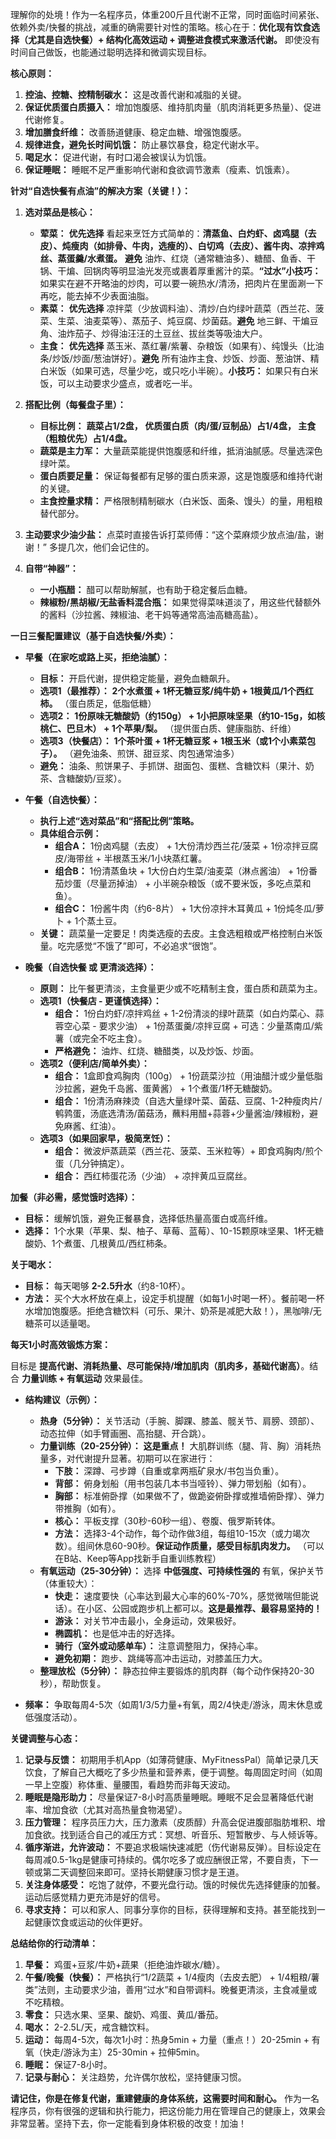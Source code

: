 理解你的处境！作为一名程序员，体重200斤且代谢不正常，同时面临时间紧张、依赖外卖/快餐的挑战，减重的确需要针对性的策略。核心在于：**优化现有饮食选择（尤其是自选快餐）+ 结构化高效运动 + 调整进食模式来激活代谢。** 即使没有时间自己做饭，也能通过聪明选择和微调实现目标。

**核心原则：**

1.  **控油、控糖、控精制碳水：** 这是改善代谢和减脂的关键。
2.  **保证优质蛋白质摄入：** 增加饱腹感、维持肌肉量（肌肉消耗更多热量）、促进代谢修复。
3.  **增加膳食纤维：** 改善肠道健康、稳定血糖、增强饱腹感。
4.  **规律进食，避免长时间饥饿：** 防止暴饮暴食，稳定代谢水平。
5.  **喝足水：** 促进代谢，有时口渴会被误认为饥饿。
6.  **保证睡眠：** 睡眠不足严重影响代谢和食欲调节激素（瘦素、饥饿素）。

**针对“自选快餐有点油”的解决方案（关键！）：**

1.  **选对菜品是核心：**
    *   **荤菜：** **优先选择** 看起来烹饪方式简单的：**清蒸鱼、白灼虾、卤鸡腿（去皮）、炖瘦肉（如排骨、牛肉，选瘦的）、白切鸡（去皮）、酱牛肉、凉拌鸡丝、蒸蛋羹/水煮蛋。** **避免** 油炸、红烧（通常糖油多）、糖醋、鱼香、干锅、干煸、回锅肉等明显油光发亮或裹着厚重酱汁的菜。**“过水”小技巧：** 如果实在避不开略油的炒肉，可以要一碗热水/清汤，把肉片在里面涮一下再吃，能去掉不少表面油脂。
    *   **素菜：** **优先选择** 凉拌菜（少放调料油）、清炒/白灼绿叶蔬菜（西兰花、菠菜、生菜、油麦菜等）、蒸茄子、炖豆腐、炒菌菇。**避免** 地三鲜、干煸豆角、油炸茄子、炒得油汪汪的土豆丝、拔丝类等吸油大户。
    *   **主食：** **优先选择** 蒸玉米、蒸红薯/紫薯、杂粮饭（如果有）、纯馒头（比油条/炒饭/炒面/葱油饼好）。**避免** 所有油炸主食、炒饭、炒面、葱油饼、精白米饭（如果可选，尽量少吃，或只吃小半碗）。**小技巧：** 如果只有白米饭，可以主动要求少盛点，或者吃一半。

2.  **搭配比例（每餐盘子里）：**
    *   **目标比例：** **蔬菜占1/2盘， 优质蛋白质（肉/蛋/豆制品）占1/4盘， 主食（粗粮优先）占1/4盘。**
    *   **蔬菜是主力军：** 大量蔬菜能提供饱腹感和纤维，抵消油腻感。尽量选深色绿叶菜。
    *   **蛋白质要足量：** 保证每餐都有足够的蛋白质来源，这是饱腹感和维持代谢的关键。
    *   **主食控量求精：** 严格限制精制碳水（白米饭、面条、馒头）的量，用粗粮替代部分。

3.  **主动要求少油少盐：** 点菜时直接告诉打菜师傅：“这个菜麻烦少放点油/盐，谢谢！” 多提几次，他们会记住的。

4.  **自带“神器”：**
    *   **一小瓶醋：** 醋可以帮助解腻，也有助于稳定餐后血糖。
    *   **辣椒粉/黑胡椒/无盐香料混合瓶：** 如果觉得菜味道淡了，用这些代替额外的酱料（沙拉酱、辣椒油、老干妈等通常高油高糖高盐）。

**一日三餐配置建议（基于自选快餐/外卖）：**

*   **早餐（在家吃或路上买，拒绝油腻）：**
    *   **目标：** 开启代谢，提供稳定能量，避免血糖飙升。
    *   **选项1（最推荐）：** **2个水煮蛋 + 1杯无糖豆浆/纯牛奶 + 1根黄瓜/1个西红柿。** （蛋白质足，低脂低糖）
    *   **选项2：** **1份原味无糖酸奶（约150g） + 1小把原味坚果（约10-15g，如核桃仁、巴旦木） + 1个苹果/梨。** （提供蛋白质、健康脂肪、纤维）
    *   **选项3（快餐店）：** **1个茶叶蛋 + 1杯无糖豆浆 + 1根玉米（或1个小素菜包子）。** （避免油条、煎饼、甜豆浆、肉包通常油多）
    *   **避免：** 油条、煎饼果子、手抓饼、甜面包、蛋糕、含糖饮料（果汁、奶茶、含糖酸奶/豆浆）。

*   **午餐（自选快餐）：**
    *   **执行上述“选对菜品”和“搭配比例”策略。**
    *   **具体组合示例：**
        *   **组合A：** 1份卤鸡腿（去皮） + 1大份清炒西兰花/菠菜 + 1份凉拌豆腐皮/海带丝 + 半根蒸玉米/1小块蒸红薯。
        *   **组合B：** 1份清蒸鱼块 + 1大份白灼生菜/油麦菜（淋点酱油） + 1份番茄炒蛋（尽量沥掉油） + 小半碗杂粮饭（或不要米饭，多吃点菜和鱼）。
        *   **组合C：** 1份酱牛肉（约6-8片） + 1大份凉拌木耳黄瓜 + 1份炖冬瓜/萝卜 + 1个蒸土豆。
    *   **关键：** 蔬菜量一定要足！肉类选瘦的去皮。主食选粗粮或严格控制白米饭量。吃完感觉“不饿了”即可，不必追求“很饱”。

*   **晚餐（自选快餐 或 更清淡选择）：**
    *   **原则：** 比午餐更清淡，主食量更少或不吃精制主食，蛋白质和蔬菜为主。
    *   **选项1（快餐店 - 更谨慎选择）：**
        *   **组合：** 1份白灼虾/凉拌鸡丝 + 1-2份清淡的绿叶蔬菜（如白灼菜心、蒜蓉空心菜 - 要求少油） + 1份蒸蛋羹/凉拌豆腐 + 可选：少量蒸南瓜/紫薯（或完全不吃主食）。
        *   **严格避免：** 油炸、红烧、糖醋类，以及炒饭、炒面。
    *   **选项2（便利店/简单外卖）：**
        *   **组合：** 1盒即食鸡胸肉（100g） + 1份蔬菜沙拉（用油醋汁或少量低脂沙拉酱，避免千岛酱、蛋黄酱） + 1个煮蛋/1杯无糖酸奶。
        *   **组合：** 1份清汤麻辣烫（自选大量绿叶菜、菌菇、豆腐、1-2种瘦肉片/鹌鹑蛋，汤底选清汤/菌菇汤，蘸料用醋+蒜蓉+少量酱油/辣椒粉，避免麻酱、红油）。
    *   **选项3（如果回家早，极简烹饪）：**
        *   **组合：** 微波炉蒸蔬菜（西兰花、菠菜、玉米粒等）+ 即食鸡胸肉/煎个蛋（几分钟搞定）。
        *   **组合：** 西红柿蛋花汤（少油） + 凉拌黄瓜豆腐丝。

**加餐（非必需，感觉饿时选择）：**

*   **目标：** 缓解饥饿，避免正餐暴食，选择低热量高蛋白或高纤维。
*   **选择：** 1个水果（苹果、梨、柚子、草莓、蓝莓）、10-15颗原味坚果、1杯无糖酸奶、1个煮蛋、几根黄瓜/西红柿条。

**关于喝水：**

*   **目标：** 每天喝够 **2-2.5升水**（约8-10杯）。
*   **方法：** 买个大水杯放在桌上，设定手机提醒（如每1小时喝一杯）。餐前喝一杯水增加饱腹感。拒绝含糖饮料（可乐、果汁、奶茶是减肥大敌！），黑咖啡/无糖茶可以适量喝。

**每天1小时高效锻炼方案：**

目标是 **提高代谢、消耗热量、尽可能保持/增加肌肉（肌肉多，基础代谢高）**。结合 **力量训练 + 有氧运动** 效果最佳。

*   **结构建议（示例）：**
    *   **热身（5分钟）：** 关节活动（手腕、脚踝、膝盖、髋关节、肩膀、颈部）、动态拉伸（如手臂画圈、高抬腿、开合跳）。
    *   **力量训练（20-25分钟）：** **这是重点！** 大肌群训练（腿、背、胸）消耗热量多，对代谢提升显著。初期可以在家进行：
        *   **下肢：** 深蹲、弓步蹲（自重或拿两瓶矿泉水/书包当负重）。
        *   **背部：** 俯身划船（用书包装几本书当哑铃）、弹力带划船（如有）。
        *   **胸部：** 标准俯卧撑（如果做不了，做跪姿俯卧撑或推墙俯卧撑）、弹力带推胸（如有）。
        *   **核心：** 平板支撑（30秒-60秒一组）、卷腹、俄罗斯转体。
        *   **方法：** 选择3-4个动作，每个动作做3组，每组10-15次（或力竭次数）。组间休息60-90秒。**保证动作质量，感受目标肌肉发力。** （可以在B站、Keep等App找新手自重训练教程）
    *   **有氧运动（25-30分钟）：** 选择 **中低强度、可持续性强的** 有氧，保护关节（体重较大）：
        *   **快走：** 速度要快（心率达到最大心率的60%-70%，感觉微喘但能说话）。在小区、公园或跑步机上都可以。**这是最推荐、最容易坚持的！**
        *   **游泳：** 对关节冲击最小，全身运动，效果极好。
        *   **椭圆机：** 也是低冲击的好选择。
        *   **骑行（室外或动感单车）：** 注意调整阻力，保持心率。
        *   **避免初期：** 跑步、跳绳等高冲击运动，对膝盖压力大。
    *   **整理放松（5分钟）：** 静态拉伸主要锻炼的肌肉群（每个动作保持20-30秒），帮助恢复。

*   **频率：** 争取每周4-5次（如周1/3/5力量+有氧，周2/4快走/游泳，周末休息或低强度活动）。

**关键调整与心态：**

1.  **记录与反馈：** 初期用手机App（如薄荷健康、MyFitnessPal）简单记录几天饮食，了解自己大概吃了多少热量和营养素，便于调整。每周固定时间（如周一早上空腹）称体重、量腰围，看趋势而非每天波动。
2.  **睡眠是隐形助力：** 尽量保证7-8小时高质量睡眠。睡眠不足会显著降低代谢率、增加食欲（尤其对高热量食物渴望）。
3.  **压力管理：** 程序员压力大，压力激素（皮质醇）升高会促进腹部脂肪堆积、增加食欲。找到适合自己的减压方式：冥想、听音乐、短暂散步、与人倾诉等。
4.  **循序渐进，允许波动：** 不要追求极端快速减肥（伤代谢易反弹）。目标设定在每周减0.5-1kg是健康可持续的。偶尔吃多了或应酬很正常，不要自责，下一顿或第二天调整回来即可。坚持长期健康习惯才是王道。
5.  **关注身体感受：** 吃饱了就停，不要光盘行动。饿的时候优先选择健康的加餐。运动后感觉精力更充沛是好的信号。
6.  **寻求支持：** 可以和家人、同事分享你的目标，获得理解和支持。甚至能找到一起健康饮食或运动的伙伴更好。

**总结给你的行动清单：**

1.  **早餐：** 鸡蛋+豆浆/牛奶+蔬果（拒绝油炸碳水/糖）。
2.  **午餐/晚餐（快餐）：** 严格执行“1/2蔬菜 + 1/4瘦肉（去皮去肥） + 1/4粗粮/薯类”法则，主动要求少油，善用“过水”和自带调料。晚餐更清淡，主食减量或不吃精粮。
3.  **零食：** 只选水果、坚果、酸奶、鸡蛋、黄瓜/番茄。
4.  **喝水：** 2-2.5L/天，戒含糖饮料。
5.  **运动：** 每周4-5次，每次1小时：热身5min + 力量（重点！）20-25min + 有氧（快走/游泳为主）25-30min + 拉伸5min。
6.  **睡眠：** 保证7-8小时。
7.  **记录与耐心：** 关注趋势，允许偶尔放松，坚持健康习惯。

**请记住，你是在修复代谢，重建健康的身体系统，这需要时间和耐心。** 作为一名程序员，你有很强的逻辑和执行能力，把这份能力用在管理自己的健康上，效果会非常显著。坚持下去，你一定能看到身体积极的改变！加油！
